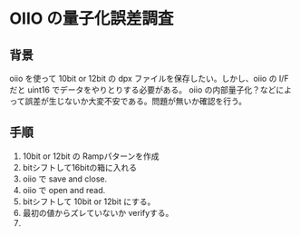 # OIIO の量子化誤差調査

## 背景

oiio を使って 10bit or 12bit の dpx ファイルを保存したい。しかし、oiio の I/F だと uint16 でデータをやりとりする必要がある。
oiio の内部量子化？などによって誤差が生じないか大変不安である。問題が無いか確認を行う。

## 手順

1. 10bit or 12bit の Rampパターンを作成
2. bitシフトして16bitの箱に入れる
3. oiio で save and close.
4. oiio で open and read.
5. bitシフトして 10bit or 12bit にする。
6. 最初の値からズレていないか verifyする。
7. 
